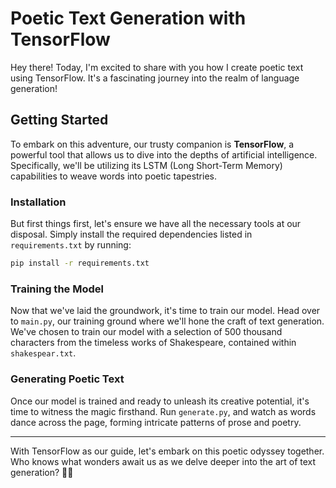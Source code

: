 
# Poetic Text Generation with TensorFlow

Hey there! Today, I'm excited to share with you how I create poetic text using TensorFlow. It's a fascinating journey into the realm of language generation!

## Getting Started

To embark on this adventure, our trusty companion is **TensorFlow**, a powerful tool that allows us to dive into the depths of artificial intelligence. Specifically, we'll be utilizing its LSTM (Long Short-Term Memory) capabilities to weave words into poetic tapestries.

### Installation

But first things first, let's ensure we have all the necessary tools at our disposal. Simply install the required dependencies listed in `requirements.txt` by running:

```bash
pip install -r requirements.txt
```

### Training the Model

Now that we've laid the groundwork, it's time to train our model. Head over to `main.py`, our training ground where we'll hone the craft of text generation. We've chosen to train our model with a selection of 500 thousand characters from the timeless works of Shakespeare, contained within `shakespear.txt`.

### Generating Poetic Text

Once our model is trained and ready to unleash its creative potential, it's time to witness the magic firsthand. Run `generate.py`, and watch as words dance across the page, forming intricate patterns of prose and poetry.

---

With TensorFlow as our guide, let's embark on this poetic odyssey together. Who knows what wonders await us as we delve deeper into the art of text generation? 📜✨
